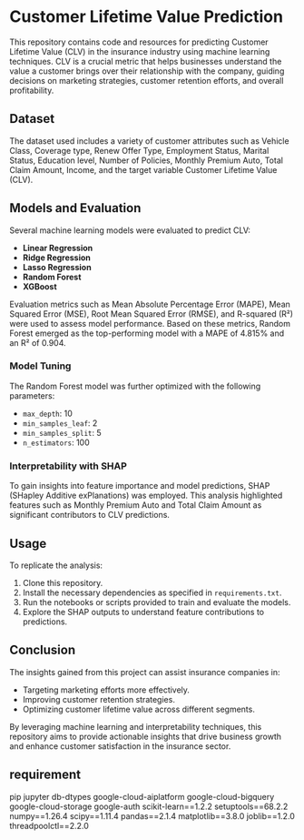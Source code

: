 # Customer Lifetime Value Prediction

This repository contains code and resources for predicting Customer Lifetime Value (CLV) in the insurance industry using machine learning techniques. CLV is a crucial metric that helps businesses understand the value a customer brings over their relationship with the company, guiding decisions on marketing strategies, customer retention efforts, and overall profitability.

## Dataset

The dataset used includes a variety of customer attributes such as Vehicle Class, Coverage type, Renew Offer Type, Employment Status, Marital Status, Education level, Number of Policies, Monthly Premium Auto, Total Claim Amount, Income, and the target variable Customer Lifetime Value (CLV).

## Models and Evaluation

Several machine learning models were evaluated to predict CLV:

- **Linear Regression**
- **Ridge Regression**
- **Lasso Regression**
- **Random Forest**
- **XGBoost**

Evaluation metrics such as Mean Absolute Percentage Error (MAPE), Mean Squared Error (MSE), Root Mean Squared Error (RMSE), and R-squared (R²) were used to assess model performance. Based on these metrics, Random Forest emerged as the top-performing model with a MAPE of 4.815% and an R² of 0.904.

### Model Tuning

The Random Forest model was further optimized with the following parameters:
- `max_depth`: 10
- `min_samples_leaf`: 2
- `min_samples_split`: 5
- `n_estimators`: 100

### Interpretability with SHAP

To gain insights into feature importance and model predictions, SHAP (SHapley Additive exPlanations) was employed. This analysis highlighted features such as Monthly Premium Auto and Total Claim Amount as significant contributors to CLV predictions.

## Usage

To replicate the analysis:
1. Clone this repository.
2. Install the necessary dependencies as specified in `requirements.txt`.
3. Run the notebooks or scripts provided to train and evaluate the models.
4. Explore the SHAP outputs to understand feature contributions to predictions.

## Conclusion

The insights gained from this project can assist insurance companies in:
- Targeting marketing efforts more effectively.
- Improving customer retention strategies.
- Optimizing customer lifetime value across different segments.

By leveraging machine learning and interpretability techniques, this repository aims to provide actionable insights that drive business growth and enhance customer satisfaction in the insurance sector.

## requirement
pip
jupyter
db-dtypes
google-cloud-aiplatform
google-cloud-bigquery
google-cloud-storage
google-auth
scikit-learn==1.2.2
setuptools==68.2.2
numpy==1.26.4
scipy==1.11.4
pandas==2.1.4
matplotlib==3.8.0
joblib==1.2.0
threadpoolctl==2.2.0
